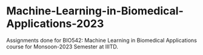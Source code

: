 # Machine-Learning-in-Biomedical-Applications-2023
Assignments done for BIO542: Machine Learning in Biomedical Applications course for Monsoon-2023 Semester at IIITD.

